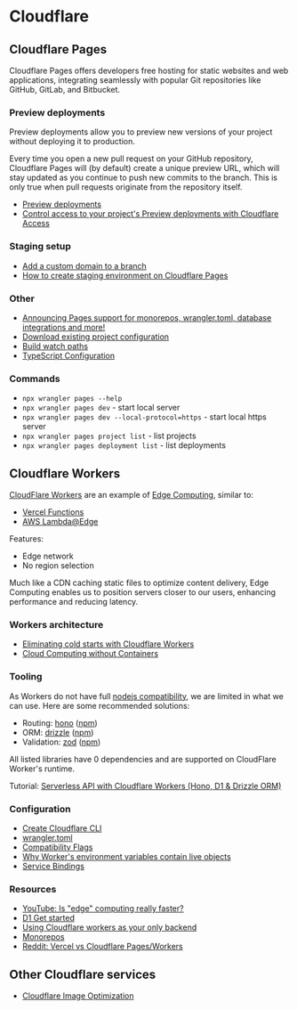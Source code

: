 
# Cloudflare

## Cloudflare Pages

Cloudflare Pages offers developers free hosting for static websites and web applications, integrating seamlessly with popular Git repositories like GitHub, GitLab, and Bitbucket.

### Preview deployments

Preview deployments allow you to preview new versions of your project without deploying it to production.

Every time you open a new pull request on your GitHub repository, Cloudflare Pages will (by default) create a unique preview URL, which will stay updated as you continue to push new commits to the branch. This is only true when pull requests originate from the repository itself.

- [Preview deployments](https://developers.cloudflare.com/pages/configuration/preview-deployments/)
- [Control access to your project's Preview deployments with Cloudflare Access](https://www.cloudflare.com/en-gb/zero-trust/products/access/)

### Staging setup

- [Add a custom domain to a branch](https://developers.cloudflare.com/pages/how-to/custom-branch-aliases/)
- [How to create staging environment on Cloudflare Pages](https://dev.to/phanect/how-to-create-staging-environment-on-cloudflare-pages-7ha)

### Other

- [Announcing Pages support for monorepos, wrangler.toml, database integrations and more!](https://blog.cloudflare.com/pages-workers-integrations-monorepos-nextjs-wrangler)
- [Download existing project configuration](https://developers.cloudflare.com/pages/functions/wrangler-configuration/#projects-without-existing-wranglertoml-file)
- [Build watch paths](https://developers.cloudflare.com/pages/configuration/build-watch-paths/#:~:text=To%20configure%20which%20paths%20are,paths%20to%20nothing%20(%20%5B%5D%20).)
- [TypeScript Configuration](https://developers.cloudflare.com/pages/functions/typescript/)

### Commands

- `npx wrangler pages --help`
- `npx wrangler pages dev` - start local server
- `npx wrangler pages dev --local-protocol=https` - start local https server
- `npx wrangler pages project list` - list projects
- `npx wrangler pages deployment list` - list deployments

## Cloudflare Workers

[CloudFlare Workers](https://developers.cloudflare.com/workers/) are an example of [Edge Computing](https://en.wikipedia.org/wiki/Edge_computing), similar to:
- [Vercel Functions](https://vercel.com/docs/functions)
- [AWS Lambda@Edge](https://aws.amazon.com/lambda/edge/#Dynamic_Web_Application_at_the_Edge)

Features:
- Edge network
- No region selection

Much like a CDN caching static files to optimize content delivery, Edge Computing enables us to position servers closer to our users, enhancing performance and reducing latency.

### Workers architecture

- [Eliminating cold starts with Cloudflare Workers](https://blog.cloudflare.com/eliminating-cold-starts-with-cloudflare-workers)
- [Cloud Computing without Containers](https://blog.cloudflare.com/cloud-computing-without-containers/)

### Tooling

As Workers do not have full [nodejs compatibility](https://developers.cloudflare.com/workers/runtime-apis/nodejs/), we are limited in what we can use. Here are some recommended solutions:
- Routing: [hono](https://developers.cloudflare.com/pages/framework-guides/deploy-a-hono-site/) ([npm](https://www.npmjs.com/package/hono))
- ORM: [drizzle](https://developers.cloudflare.com/d1/reference/community-projects/#drizzle-orm) ([npm](https://www.npmjs.com/package/drizzle-orm))
- Validation: [zod](https://zod.dev/) ([npm](https://www.npmjs.com/package/zod))

All listed libraries have 0 dependencies and are supported on CloudFlare Worker's runtime.

Tutorial: [Serverless API with Cloudflare Workers (Hono, D1 & Drizzle ORM)](https://www.youtube.com/watch?v=PxWleEgi3Hw)

### Configuration

- [Create Cloudflare CLI](https://developers.cloudflare.com/pages/get-started/c3)
- [wrangler.toml](https://developers.cloudflare.com/workers/wrangler/configuration/)
- [Compatibility Flags](https://developers.cloudflare.com/workers/configuration/compatibility-dates/#compatibility-flags)
- [Why Worker's environment variables contain live objects](https://blog.cloudflare.com/workers-environment-live-object-bindings)
- [Service Bindings](https://developers.cloudflare.com/workers/runtime-apis/bindings/service-bindings/)

### Resources

- [YouTube: Is "edge" computing really faster?](https://www.youtube.com/watch?v=yOP5-3_WFus)
- [D1 Get started](https://developers.cloudflare.com/d1/get-started/)
- [Using Cloudflare workers as your only backend](https://www.youtube.com/watch?v=1tM_d3CH0N0)
- [Monorepos](https://developers.cloudflare.com/pages/configuration/monorepos/)
- [Reddit: Vercel vs Cloudflare Pages/Workers](https://www.reddit.com/r/nextjs/comments/s3ec29/vercel_vs_cloudflare_pages_workers/)

## Other Cloudflare services

- [Cloudflare Image Optimization](https://developers.cloudflare.com/images/)

